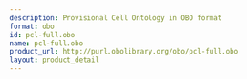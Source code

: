 ```yaml
---
description: Provisional Cell Ontology in OBO format
format: obo
id: pcl-full.obo
name: pcl-full.obo
product_url: http://purl.obolibrary.org/obo/pcl-full.obo
layout: product_detail
---
```

